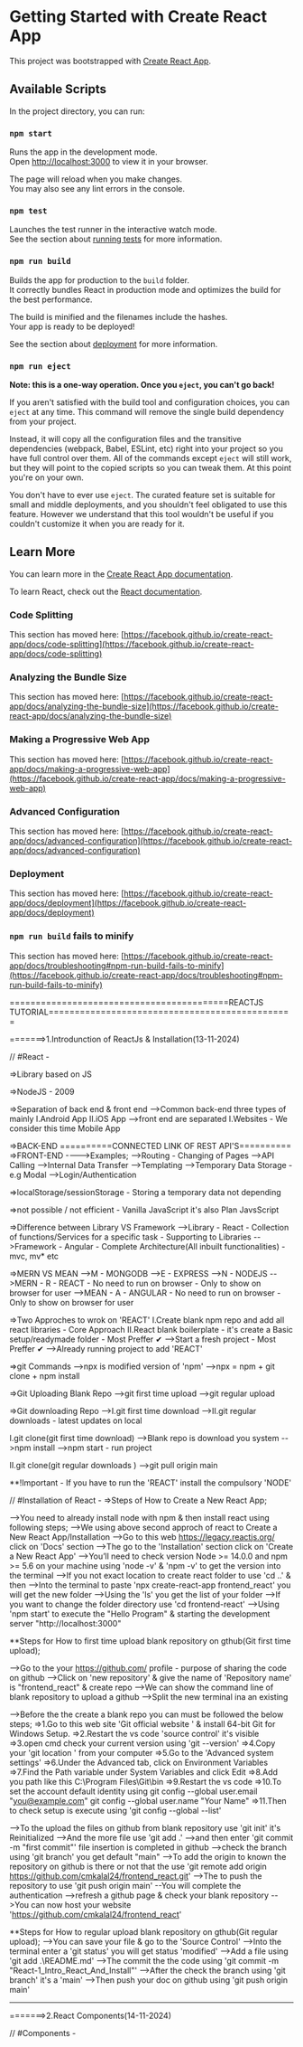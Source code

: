 # Getting Started with Create React App

This project was bootstrapped with [Create React App](https://github.com/facebook/create-react-app).

## Available Scripts

In the project directory, you can run:

### `npm start`

Runs the app in the development mode.\
Open [http://localhost:3000](http://localhost:3000) to view it in your browser.

The page will reload when you make changes.\
You may also see any lint errors in the console.

### `npm test`

Launches the test runner in the interactive watch mode.\
See the section about [running tests](https://facebook.github.io/create-react-app/docs/running-tests) for more information.

### `npm run build`

Builds the app for production to the `build` folder.\
It correctly bundles React in production mode and optimizes the build for the best performance.

The build is minified and the filenames include the hashes.\
Your app is ready to be deployed!

See the section about [deployment](https://facebook.github.io/create-react-app/docs/deployment) for more information.

### `npm run eject`

**Note: this is a one-way operation. Once you `eject`, you can't go back!**

If you aren't satisfied with the build tool and configuration choices, you can `eject` at any time. This command will remove the single build dependency from your project.

Instead, it will copy all the configuration files and the transitive dependencies (webpack, Babel, ESLint, etc) right into your project so you have full control over them. All of the commands except `eject` will still work, but they will point to the copied scripts so you can tweak them. At this point you're on your own.

You don't have to ever use `eject`. The curated feature set is suitable for small and middle deployments, and you shouldn't feel obligated to use this feature. However we understand that this tool wouldn't be useful if you couldn't customize it when you are ready for it.

## Learn More

You can learn more in the [Create React App documentation](https://facebook.github.io/create-react-app/docs/getting-started).

To learn React, check out the [React documentation](https://reactjs.org/).

### Code Splitting

This section has moved here: [https://facebook.github.io/create-react-app/docs/code-splitting](https://facebook.github.io/create-react-app/docs/code-splitting)

### Analyzing the Bundle Size

This section has moved here: [https://facebook.github.io/create-react-app/docs/analyzing-the-bundle-size](https://facebook.github.io/create-react-app/docs/analyzing-the-bundle-size)

### Making a Progressive Web App

This section has moved here: [https://facebook.github.io/create-react-app/docs/making-a-progressive-web-app](https://facebook.github.io/create-react-app/docs/making-a-progressive-web-app)

### Advanced Configuration

This section has moved here: [https://facebook.github.io/create-react-app/docs/advanced-configuration](https://facebook.github.io/create-react-app/docs/advanced-configuration)

### Deployment

This section has moved here: [https://facebook.github.io/create-react-app/docs/deployment](https://facebook.github.io/create-react-app/docs/deployment)

### `npm run build` fails to minify

This section has moved here: [https://facebook.github.io/create-react-app/docs/troubleshooting#npm-run-build-fails-to-minify](https://facebook.github.io/create-react-app/docs/troubleshooting#npm-run-build-fails-to-minify)




==========================================REACTJS TUTORIAL===============================================


=======>1.Introdunction of ReactJs & Installation(13-11-2024)


// #React - 

=>Library based on JS

=>NodeJS - 2009

=>Separation of back end & front end
-->Common back-end three types of mainly
I.Android App
II.iOS App
-->front end are separated
I.Websites - We consider this time Mobile App


=>BACK-END
==========CONNECTED LINK OF REST API'S==========
=>FRONT-END
---->Examples;
-->Routing - Changing of Pages
-->API Calling
-->Internal Data Transfer
-->Templating
-->Temporary Data Storage - e.g Modal
-->Login/Authentication


=>localStorage/sessionStorage - Storing a temporary data not depending

=>not possible / not efficient - Vanilla JavaScript it's also Plan JavsScript



=>Difference between Library VS Framework
-->Library - React - Collection of functions/Services for a specific task - Supporting to Libraries
-->Framework - Angular - Complete Architecture(All inbuilt functionalities) - mvc, mv* etc



=>MERN VS MEAN
-->M - MONGODB
-->E - EXPRESS
-->N - NODEJS
-->MERN - R - REACT - No need to run on browser - Only to show on browser for user
-->MEAN - A - ANGULAR - No need to run on browser - Only to show on browser for user



=>Two Approches to wrok on 'REACT'
I.Create blank npm repo and add all react libraries - Core Approach
II.React blank boilerplate - it's create a Basic setup/readymade folder - Most Preffer ✔
-->Start a fresh project - Most Preffer ✔
-->Already running project to add 'REACT'



=>git Commands
-->npx is modified version of 'npm'
-->npx = npm + git clone + npm install



=>Git Uploading Blank Repo
-->git first time upload 
-->git regular upload


=>Git downloading Repo
-->I.git first time download
-->II.git regular downloads - latest updates on local 


I.git clone(git first time download)
-->Blank repo is download you system
-->npm install
-->npm start - run project


II.git clone(git regular downloads )
-->git pull origin main



**!Important - If you have to run the 'REACT' install the compulsory 'NODE'






// #Installation of React -
=>Steps of How to Create a New React App;

-->You need to already install node with npm & then install react using following steps;
-->We using above second approch of react to Create a New React App/Installation
-->Go to this web https://legacy.reactjs.org/ click on 'Docs' section
-->The go to the 'Installation' section click on 'Create a New React App'
-->You’ll need to check version Node >= 14.0.0 and npm >= 5.6 on your machine using
   'node -v' & 'npm -v' to get the version into the terminal
-->If you not exact location to create react folder to use 'cd ..' & then
-->Into the terminal to paste 'npx create-react-app frontend_react' you will get the new folder
-->Using the 'ls' you get the list of your folder
-->If you want to change the folder directory use 'cd frontend-react'
-->Using 'npm start' to execute the "Hello Program" & starting the development server "http://localhost:3000"


**Steps for How to first time upload blank repository on gthub(Git first time upload);

-->Go to the your https://github.com/ profile - purpose of sharing the code on github
-->Click on 'new repository' & give the name of 'Repository name' is "frontend_react" & create repo
-->We can show the command line of blank repository to upload a github
-->Split the new terminal ina an existing 

-->Before the the create a blank repo you can must be followed the below steps;
=>1.Go to this web site 'Git official website ' & install 64-bit Git for Windows Setup.
=>2.Restart the vs code 'source control' it's visible 
=>3.open cmd check your current version using 'git --version'
=>4.Copy your 'git location ' from your computer
=>5.Go to the 'Advanced system settings'
=>6.Under the Advanced tab, click on Environment Variables
=>7.Find the Path variable under System Variables and click Edit
=>8.Add you path like this C:\Program Files\Git\bin
=>9.Restart the vs code
=>10.To set the account default identity using 
   git config --global user.email "you@example.com"
   git config --global user.name "Your Name"
=>11.Then to check setup is execute using 'git config --global --list'

-->To the upload the files on github from blank repository use 'git init' it's Reinitialized
-->And the more file use 'git add .' 
-->and then enter 'git commit -m "first commit"' file insertion is completed in github
-->check the branch using 'git branch' you get default "main"
-->To add the origin to known the repository on github is there or not that the use 
  'git remote add origin https://github.com/cmkalal24/frontend_react.git'
-->The to push the repository to use 'git push origin main'
--You will complete the authentication 
-->refresh a github page & check your blank repository 
-->You can now host your website 'https://github.com/cmkalal24/frontend_react'




**Steps for How to regular upload blank repository on gthub(Git regular upload);
-->You can save your file & go to the 'Source Control'
-->Into the terminal enter a 'git status' you will get status 'modified'
-->Add a file using 'git add .\README.md'
-->The commit the the code using 'git commit -m "React-1_Intro_React_And_Install"'
-->After the check the branch using 'git branch' it's a 'main'
-->Then push your doc on github using 'git push origin main'



-----------------------------------------------------------------------------------------------



=======>2.React Components(14-11-2024)



// #Components - 